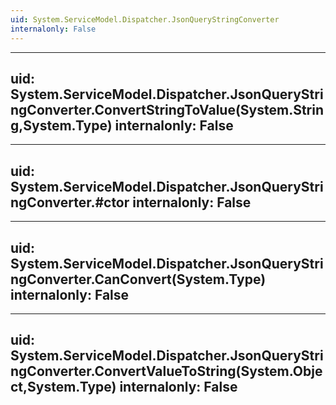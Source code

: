 ```yaml
---
uid: System.ServiceModel.Dispatcher.JsonQueryStringConverter
internalonly: False
---
```


---
uid: System.ServiceModel.Dispatcher.JsonQueryStringConverter.ConvertStringToValue(System.String,System.Type)
internalonly: False
---

---
uid: System.ServiceModel.Dispatcher.JsonQueryStringConverter.#ctor
internalonly: False
---

---
uid: System.ServiceModel.Dispatcher.JsonQueryStringConverter.CanConvert(System.Type)
internalonly: False
---

---
uid: System.ServiceModel.Dispatcher.JsonQueryStringConverter.ConvertValueToString(System.Object,System.Type)
internalonly: False
---
